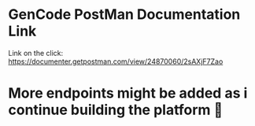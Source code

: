 # GenCode PostMan Documentation Link

Link on the click: https://documenter.getpostman.com/view/24870060/2sAXjF7Zao


# More endpoints might be added as i continue building the platform 🚀 
